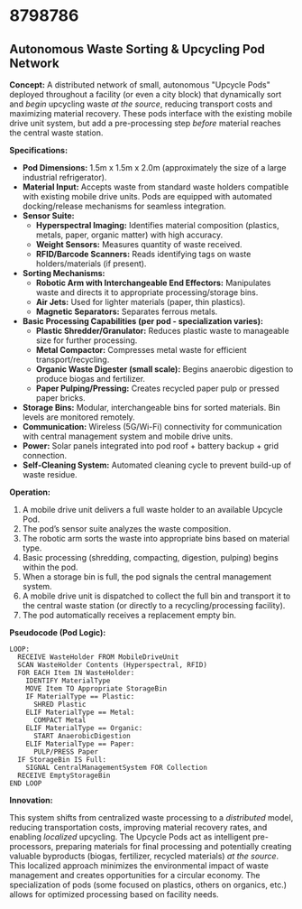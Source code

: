 # 8798786

## Autonomous Waste Sorting & Upcycling Pod Network

**Concept:** A distributed network of small, autonomous "Upcycle Pods" deployed throughout a facility (or even a city block) that dynamically sort and *begin* upcycling waste *at the source*, reducing transport costs and maximizing material recovery. These pods interface with the existing mobile drive unit system, but add a pre-processing step *before* material reaches the central waste station.

**Specifications:**

*   **Pod Dimensions:** 1.5m x 1.5m x 2.0m (approximately the size of a large industrial refrigerator).
*   **Material Input:** Accepts waste from standard waste holders compatible with existing mobile drive units. Pods are equipped with automated docking/release mechanisms for seamless integration.
*   **Sensor Suite:**
    *   **Hyperspectral Imaging:** Identifies material composition (plastics, metals, paper, organic matter) with high accuracy.
    *   **Weight Sensors:** Measures quantity of waste received.
    *   **RFID/Barcode Scanners:** Reads identifying tags on waste holders/materials (if present).
*   **Sorting Mechanisms:**
    *   **Robotic Arm with Interchangeable End Effectors:**  Manipulates waste and directs it to appropriate processing/storage bins.
    *   **Air Jets:** Used for lighter materials (paper, thin plastics).
    *   **Magnetic Separators:** Separates ferrous metals.
*   **Basic Processing Capabilities (per pod - specialization varies):**
    *   **Plastic Shredder/Granulator:** Reduces plastic waste to manageable size for further processing.
    *   **Metal Compactor:** Compresses metal waste for efficient transport/recycling.
    *   **Organic Waste Digester (small scale):** Begins anaerobic digestion to produce biogas and fertilizer.
    *   **Paper Pulping/Pressing:** Creates recycled paper pulp or pressed paper bricks.
*   **Storage Bins:** Modular, interchangeable bins for sorted materials. Bin levels are monitored remotely.
*   **Communication:** Wireless (5G/Wi-Fi) connectivity for communication with central management system and mobile drive units.
*   **Power:** Solar panels integrated into pod roof + battery backup + grid connection.
*   **Self-Cleaning System:** Automated cleaning cycle to prevent build-up of waste residue.

**Operation:**

1.  A mobile drive unit delivers a full waste holder to an available Upcycle Pod.
2.  The pod’s sensor suite analyzes the waste composition.
3.  The robotic arm sorts the waste into appropriate bins based on material type.
4.  Basic processing (shredding, compacting, digestion, pulping) begins within the pod.
5.  When a storage bin is full, the pod signals the central management system.
6.  A mobile drive unit is dispatched to collect the full bin and transport it to the central waste station (or directly to a recycling/processing facility).
7.  The pod automatically receives a replacement empty bin.

**Pseudocode (Pod Logic):**

```
LOOP:
  RECEIVE WasteHolder FROM MobileDriveUnit
  SCAN WasteHolder Contents (Hyperspectral, RFID)
  FOR EACH Item IN WasteHolder:
    IDENTIFY MaterialType
    MOVE Item TO Appropriate StorageBin
    IF MaterialType == Plastic:
      SHRED Plastic
    ELIF MaterialType == Metal:
      COMPACT Metal
    ELIF MaterialType == Organic:
      START AnaerobicDigestion
    ELIF MaterialType == Paper:
      PULP/PRESS Paper
  IF StorageBin IS Full:
    SIGNAL CentralManagementSystem FOR Collection
  RECEIVE EmptyStorageBin
END LOOP
```

**Innovation:**

This system shifts from centralized waste processing to a *distributed* model, reducing transportation costs, improving material recovery rates, and enabling *localized* upcycling. The Upcycle Pods act as intelligent pre-processors, preparing materials for final processing and potentially creating valuable byproducts (biogas, fertilizer, recycled materials) *at the source*. This localized approach minimizes the environmental impact of waste management and creates opportunities for a circular economy. The specialization of pods (some focused on plastics, others on organics, etc.) allows for optimized processing based on facility needs.